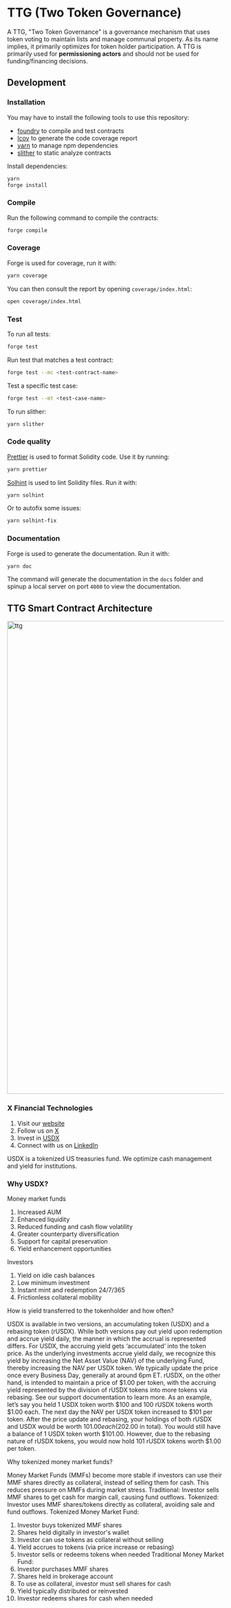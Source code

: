 # TTG (Two Token Governance)

A TTG, "Two Token Governance" is a governance mechanism that uses token voting to maintain lists and manage communal property. As its name implies, it primarily optimizes for token holder participation. A TTG is primarily used for **permissioning actors** and should not be used for funding/financing decisions.

## Development

### Installation

You may have to install the following tools to use this repository:

- [foundry](https://github.com/foundry-rs/foundry) to compile and test contracts
- [lcov](https://github.com/linux-test-project/lcov) to generate the code coverage report
- [yarn](https://classic.yarnpkg.com/lang/en/docs/install/) to manage npm dependencies
- [slither](https://github.com/crytic/slither) to static analyze contracts

Install dependencies:

```bash
yarn
forge install
```

### Compile

Run the following command to compile the contracts:

```bash
forge compile
```

### Coverage

Forge is used for coverage, run it with:

```bash
yarn coverage
```

You can then consult the report by opening `coverage/index.html`:

```bash
open coverage/index.html
```

### Test

To run all tests:

```bash
forge test
```

Run test that matches a test contract:

```bash
forge test --mc <test-contract-name>
```

Test a specific test case:

```bash
forge test --mt <test-case-name>
```

To run slither:

```bash
yarn slither
```

### Code quality

[Prettier](https://prettier.io) is used to format Solidity code. Use it by running:

```bash
yarn prettier
```

[Solhint](https://protofire.github.io/solhint/) is used to lint Solidity files. Run it with:

```bash
yarn solhint
```

Or to autofix some issues:

```bash
yarn solhint-fix
```

### Documentation

Forge is used to generate the documentation. Run it with:

```bash
yarn doc
```

The command will generate the documentation in the `docs` folder and spinup a local server on port `4000` to view the documentation.

## TTG Smart Contract Architecture

<img width="1098" alt="ttg" src="https://github.com/MZero-Labs/ttg/assets/1220854/58866111-26f6-495d-8949-9cef00783f7c">





### X Financial Technologies

1. Visit our [website](https://x-financial-technologies.replit.app/)
2. Follow us on [X](https://x.com/amr_080)
3. Invest in [USDX](https://x-ledger.replit.app/)
4. Connect with us on [LinkedIn](https://www.linkedin.com/company/xfintech)

USDX is a tokenized US treasuries fund. We optimize cash management and yield for institutions.

### Why USDX?

Money market funds
1. Increased AUM
2. Enhanced liquidity
3. Reduced funding and cash flow volatility
4. Greater counterparty diversification
5. Support for capital preservation
6. Yield enhancement opportunities

Investors
1. Yield on idle cash balances
2. Low minimum investment
3. Instant mint and redemption 24/7/365
4. Frictionless collateral mobility

How is yield transferred to the tokenholder and how often?

USDX is available in two versions, an accumulating token (USDX) and a rebasing token (rUSDX). While both versions pay out yield upon redemption and accrue yield daily, the manner in which the accrual is represented differs.
For USDX, the accruing yield gets ‘accumulated’ into the token price. As the underlying investments accrue yield daily, we recognize this yield by increasing the Net Asset Value (NAV) of the underlying Fund, thereby increasing the NAV per USDX token. We typically update the price once every Business Day, generally at around 6pm ET.
rUSDX, on the other hand, is intended to maintain a price of $1.00 per token, with the accruing yield represented by the division of rUSDX tokens into more tokens via rebasing. See our support documentation to learn more.
As an example, let’s say you held 1 USDX token worth $100 and 100 rUSDX tokens worth $1.00 each. The next day the NAV per USDX token increased to $101 per token. After the price update and rebasing, your holdings of both rUSDX and USDX would be worth $101.00 each ($202.00 in total). You would still have a balance of 1 USDX token worth $101.00. However, due to the rebasing nature of rUSDX tokens, you would now hold 101 rUSDX tokens worth $1.00 per token.

Why tokenized money market funds?

Money Market Funds (MMFs) become more stable if investors can use their MMF shares directly as collateral, instead of selling them for cash. This reduces pressure on MMFs during market stress.
Traditional: Investor sells MMF shares to get cash for margin call, causing fund outflows.
Tokenized: Investor uses MMF shares/tokens directly as collateral, avoiding sale and fund outflows.
Tokenized Money Market Fund:
1. Investor buys tokenized MMF shares
2. Shares held digitally in investor's wallet
3. Investor can use tokens as collateral without selling
4. Yield accrues to tokens (via price increase or rebasing)
5. Investor sells or redeems tokens when needed
Traditional Money Market Fund:
1. Investor purchases MMF shares
2. Shares held in brokerage account
3. To use as collateral, investor must sell shares for cash
4. Yield typically distributed or reinvested
5. Investor redeems shares for cash when needed




